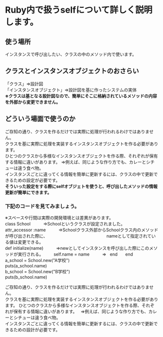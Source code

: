 # Ruby内で扱うselfについて詳しく説明します。
## 使う場所
インスタンスで呼び出したい、クラスの中のメソッド内で使います。
## クラスとインスタンスオブジェクトのおさらい  
「クラス」⇒設計図    
「インスタンスオブジェクト」⇒設計図を基に作ったシステムの実体    
**※クラスは基となる設計図なので、簡単にそこに格納されているメソッドの内容を外部から変更できません。**
## どういう場面で使うのか
ご存知の通り、クラスを作るだけでは実際に処理が行われるわけではありません。    
クラスを基に実際に処理を実装するインスタンスオブジェクトを作る必要があります。    
ひとつのクラスから多様なインスタンスオブジェクトを作る際、それぞれが保有する情報に違いがあります。
⇒例えば、同じような作り方でも、カレーとシチューは違う食べ物。    
インスタンスごとに違ってくる情報を簡単に更新するには、クラスの中で更新できるための設定が必要です。    
**そういった設定をする際にselfオブジェトを使うと、呼び出したメソッドの情報更新が簡単にできます。**
### 下記のコードを見てみましょう。    
※スペースや行間は実際の開発環境とは差異があります。    
class School　　　⇒Schoolというクラスが設定されました。    
attr_accessor :name　　　⇒Schoolクラス外部からSchoolクラス内のメソッドが呼び出された際に、   
<span>　　　　　　　　　　　　　</span>nameとして指定されている値は変更できる。    
def initialize(name)　　　⇒newとしてインスタンスを呼び出した際にこのメソッドが実行される。    　
self.name = name　　　⇒
   end  　 
 end    
a_school = School.new("A学校")    
puts(a_school.name)     
b_school = School.new("B学校")    
puts(b_school.name)


ご存知の通り、クラスを作るだけでは実際に処理が行われるわけではありません。    
クラスを基に実際に処理を実装するインスタンスオブジェクトを作る必要があります。
ひとつのクラスから多様なインスタンスオブジェクトを作る際、それぞれが保有する情報に違いがあります。   
⇒例えば、同じような作り方でも、カレーとシチューは違う食べ物。   
インスタンスごとに違ってくる情報を簡単に更新するには、クラスの中で更新できるための設計が必要です。

